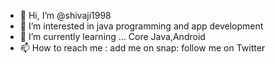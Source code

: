 - 👋 Hi, I’m @shivaji1998
- 👀 I’m interested in java programming and app development 
- 🌱 I’m currently learning ... Core Java,Android
- 📫 How to reach me : add me on snap: follow me on Twitter

<!---
shivaji1998/shivaji1998 is a ✨ special ✨ repository because its `README.md` (this file) appears on your GitHub profile.
You can click the Preview link to take a look at your changes.
--->
